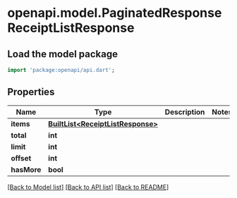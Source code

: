 # openapi.model.PaginatedResponseReceiptListResponse

## Load the model package
```dart
import 'package:openapi/api.dart';
```

## Properties
Name | Type | Description | Notes
------------ | ------------- | ------------- | -------------
**items** | [**BuiltList&lt;ReceiptListResponse&gt;**](ReceiptListResponse.md) |  | 
**total** | **int** |  | 
**limit** | **int** |  | 
**offset** | **int** |  | 
**hasMore** | **bool** |  | 

[[Back to Model list]](../README.md#documentation-for-models) [[Back to API list]](../README.md#documentation-for-api-endpoints) [[Back to README]](../README.md)


